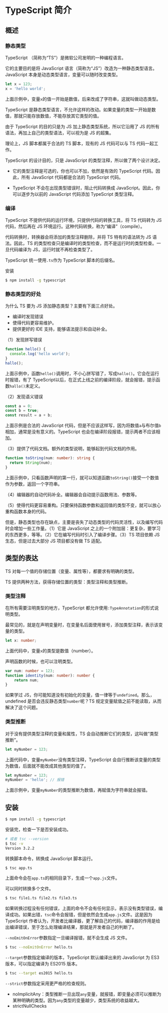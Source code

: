 # TypeScript 简介

## 概述

### 静态类型

TypeScript （简称为“TS”）是微软公司发明的一种编程语言。

它的主要目的是将 JavaScript 语言（简称为“JS”）改造为一种静态类型语言。JavaScript 本身是动态类型语言，变量可以随时改变类型。

```javascript
let x = 123;
x = 'hello world';
```

上面示例中，变量`x`的值一开始是数值，后来改成了字符串，这就叫做动态类型。

TypeScript 是静态类型语言，不允许这样的改动。如果变量的类型一开始是数值，那就只能存放数值，不能存放其它类型的值。

由于 TypeScript 的目的只是为 JS 加上静态类型系统，所以它沿用了 JS 的所有语法，再加上自己的类型语法，可以视为是 JS 的超集。

理论上，JS 脚本都属于合法的 TS 脚本，现有的 JS 代码可以与 TS 代码一起工作。

TypeScript 的设计目的，只是 JavaScript 的类型注释，所以做了两个设计决定。

- 它的类型注释是可选的，你也可以不加，依然是有效的 TypeScript 代码。因此，所有 JavaScript 代码都是合法的 TypeScript 代码。

- TypeScript 不会在出现类型错误时，阻止代码转换成 JavaScript。因此，你可以逐步为以前的 JavaScript 代码添加 TypeScript 类型注释。 

### 编译

TypeScript 不提供代码的运行环境，只提供代码的转换工具，将 TS 代码转为 JS 代码，然后再在 JS 环境运行。这种代码转换，称为“编译”（compile）。

代码转换时，转换器会将添加的类型注释删除，并将 TS 特有的语法转为 JS 语法。因此，TS 的类型检查只是编译时的类型检查，而不是运行时的类型检查。一旦代码编译为 JS，运行时就不再检查类型了。

TypeScript 统一使用`.ts`作为 TypeScript 脚本的后缀名。

安装

```bash
$ npm install -g typescript
```

### 静态类型的好处

为什么 TS 要为 JS 添加静态类型？主要有下面三点好处。

- 编译时发现错误
- 使得代码更容易维护。
- 提供更好的 IDE 支持，能够语法提示和自动补全。

（1）发现拼写错误

```javascript
function hello() {
  console.log('hello world');
}
hallo();
```

上面示例中，函数`hello()`调用时，不小心拼写错了，写成`hallo()`。它会在运行时报错，有了 TypeScript以后，在正式上线之前的编译阶段，就会报错，提示函数`hallo()`未定义。

（2）发现语义错误

```javascript
const a = 0;
const b = true;
const result = a + b;
```

上面示例是合法的 JavaScript 代码，但是不应该这样写，因为将数值`a`与布尔值`b`相加，通常是没有意义的。TypeScript 也会在编译阶段报错，提示两者不应该相加。

（3）提供了代码文档。额外的类型说明，能够起到代码文档的作用。

```typescript
function toString(num: number): string {
  return String(num);
}
```

上面示例中，只看函数声明的第一行，就可以知道函数`toString()`接受一个数值作为参数，返回一个字符串。

（4）编辑器的自动代码补全。编辑器会自动提示函数用法、参数等。

（5）使得代码更容易重构。只要保持函数参数和返回值的类型不变，就可以放心重构函数本身的代码。

但是，静态类型也存在缺点，主要是丧失了动态类型的代码灵活性，以及编写代码时会增加一些工作量。（1）它是 JavaScript 之上的一个附加层：更复杂，要学习的东西更多，等等。（2）它在编写代码时引入了编译步骤。（3）TS 项目依赖 JS 生态，但是过去大部分 JS 项目都没有做 TS 适配。

## 类型的表达

TS 对每一个值的存储位置（变量、属性等），都要求有明确的类型。

TS 提供两种方法，获得存储位置的类型：类型注释和类型推断。

### 类型注释

在所有需要注明类型的地方，TypeScript 都允许使用`:TypeAnnotation`的形式说明类型。

最常见的，就是在声明变量时，在变量名后面使用冒号，添加类型注释，表示该变量的类型。

```typescript
let x: number;
```

上面代码中，变量`x`的类型是数值（number）。

声明函数的时候，也可以注明类型。

```typescript
var num: number = 123;
function identity(num: number): number {
    return num;
}
```

如果学过 JS，你可能知道没有初始化的变量，值一律等于`undefined`。那么，undefined 是否会违反静态类型`number`呢？TS 规定变量赋值之前不能读取，从而解决了这个问题。

### 类型推断

对于没有提供类型注释的变量和属性，TS 会自动推断它们的类型，这叫做“类型推断”。

```typescript
let myNumber = 123;
```

上面代码中，变量`myNumber`没有类型注释，TypeScript 会自行推断该变量的类型为数值，后面就不能改成其他类型的值了。

```typescript
let myNumber = 123;
myNumber = 'hello'; // 报错
```

上面示例中，变量`myNumber`的类型推断为数值，再赋值为字符串就会报错。

## 安装

```bash
$ npm install -g typescript
```

安装完，检查一下是否安装成功。

```bash
# 或者 tsc --version
$ tsc -v
Version 3.2.2
```

转换脚本命令，转换成 JavaScript 脚本运行。

```bash
$ tsc app.ts
```

上面命令会在`app.ts`的相同目录下，生成一个`app.js`文件。

可以同时转换多个文件。

```bash
$ tsc file1.ts file2.ts file3.ts
```

如果转换过程没有任何错误，上面的命令不会有任何显示，表示没有类型错误，编译成功。如果出错，`tsc`命令会报错，但是依然会生成`app.js`文件。这是因为 TypeScript 作者认为，开发者比编译器，更了解自己的代码，编译器的作用是给出编译错误，至于怎么处理编译结果，那就是开发者自己的判断了。

`--noEmitOnError`参数指定一旦编译报错，就不会生成 JS 文件。

```bash
$ tsc --noEmitOnError hello.ts
```

`--target`参数指定编译的版本，TypeScript 默认编译出来的 JavaScript 为 ES3 版本，可以指定编译为 ES2015 版本。

```bash
$ tsc --target es2015 hello.ts
```

`--strict`参数指定采用更严格的检查规则。

- noImplicitAny：类型推断一旦出现`any`变量，就报错，即变量必须可以推断为某种明确的类型。因为`any`类型的变量越少，类型系统的收益越大。
- strictNullChecks
